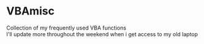 # VBAmisc
Collection of my frequently used VBA functions <br>
I'll update more throughout the weekend when i get access to my old laptop
